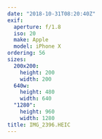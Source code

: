 ```yaml
---
date: "2018-10-31T08:20:40Z"
exif:
  aperture: f/1.8
  iso: 20
  make: Apple
  model: iPhone X
ordering: 56
sizes:
  200x200:
    height: 200
    width: 200
  640w:
    height: 480
    width: 640
  "1280":
    height: 960
    width: 1280
title: IMG_2396.HEIC
---
```

